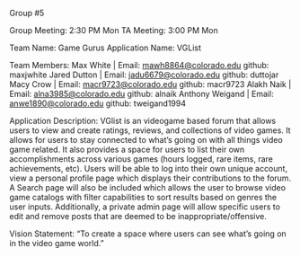 Group #5

Group Meeting: 2:30 PM Mon
TA Meeting: 3:00 PM Mon

Team Name: Game Gurus
Application Name: VGList

Team Members: 
Max White | Email: mawh8864@colorado.edu github: maxjwhite 
Jared Dutton | Email: jadu6679@colorado.edu github: duttojar 
Macy Crow | Email: macr9723@colorado.edu github: macr9723
Alakh Naik | Email: alna3985@colorado.edu github: alnaik
Anthony Weigand | Email: anwe1890@colorado.edu github: tweigand1994

Application Description: 
	VGlist is an videogame based forum that allows users to view and create ratings, reviews, and collections of video games. It allows for users to stay connected to what’s going on with all things video game related. It also provides a space for users to list their own accomplishments across various games (hours logged, rare items, rare achievements, etc). 
	Users will be able to log into their own unique account, view a personal profile page which displays their contributions to the forum. A Search page will also be included which allows the user to browse video game catalogs with filter capabilities to sort results based on genres the user inputs. 
	Additionally, a private admin page will allow specific users to edit and remove posts that are deemed to be inappropriate/offensive. 

Vision Statement: “To create a space where users can see what’s going on in the video game world.” 


